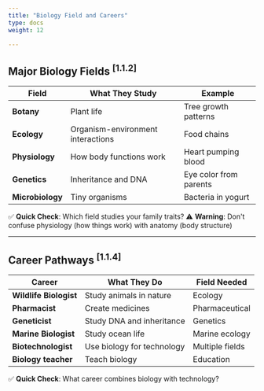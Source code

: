 ```yaml
---
title: "Biology Field and Careers"
type: docs
weight: 12

---
```


## Major Biology Fields <sup>[1.1.2]</sup>

| Field | What They Study | Example |
|-------|-----------------|---------|
| **Botany** | Plant life | Tree growth patterns |
| **Ecology** | Organism-environment interactions | Food chains |
| **Physiology** | How body functions work | Heart pumping blood |
| **Genetics** | Inheritance and DNA | Eye color from parents |
| **Microbiology** | Tiny organisms | Bacteria in yogurt |

✅ **Quick Check**: Which field studies your family traits?
⚠️ **Warning**: Don't confuse physiology (how things work) with anatomy (body structure)


---

## Career Pathways <sup>[1.1.4]</sup>

| Career | What They Do | Field Needed |
|--------|--------------|--------------|
| **Wildlife Biologist** | Study animals in nature | Ecology |
| **Pharmacist** | Create medicines | Pharmaceutical |
| **Geneticist** | Study DNA and inheritance | Genetics |
| **Marine Biologist** | Study ocean life | Marine ecology |
| **Biotechnologist** | Use biology for technology | Multiple fields |
| **Biology teacher** | Teach biology | Education |

✅ **Quick Check**: What career combines biology with technology?
